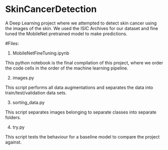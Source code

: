 # SkinCancerDetection
A Deep Learning project where we attempted to detect skin cancer using the images of the skin. We used the ISIC Archives for our dataset and fine tuned the MobileNet pretrained model to make predictions. 

#Files:

1. MobileNetFineTuning.ipynb

This python notebook is the final compilation of this project, where we order the code cells in the order of the machine learning pipeline.

2. images.py  

This script performs all data augmentations and separates the data into train/test/validation data sets.

3. sorting_data.py

This script separates images belonging to separate classes into separate folders.

4. try.py

This script tests the behaviour for a baseline model to compare the project against.
